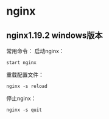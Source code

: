 # nginx
## nginx1.19.2 windows版本
常用命令：
启动nginx：
```
start nginx
```
重载配置文件：
```
nginx -s reload
```
停止nginx：
```
nginx -s quit
````
